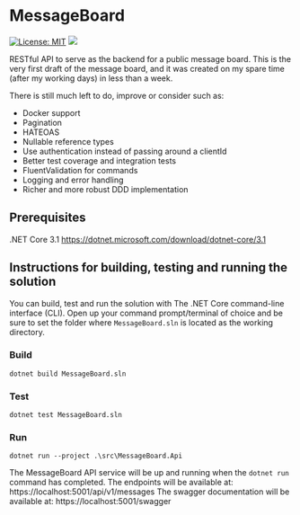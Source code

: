 # MessageBoard
[![License: MIT](https://img.shields.io/badge/License-MIT-yellow.svg)](https://opensource.org/licenses/MIT)
![](https://github.com/Compusa/MessageBoard/workflows/ASP.NET%20Core%20CI/badge.svg)

RESTful API to serve as the backend for a public message board. This is the very first draft of the message board, and it was created on my spare time (after my working days) in less than a week. 

There is still much left to do, improve or consider such as:

* Docker support
* Pagination
* HATEOAS
* Nullable reference types
* Use authentication instead of passing around a clientId
* Better test coverage and integration tests
* FluentValidation for commands
* Logging and error handling
* Richer and more robust DDD implementation

## Prerequisites
.NET Core 3.1
https://dotnet.microsoft.com/download/dotnet-core/3.1

## Instructions for building, testing and running the solution
You can build, test and run the solution with The .NET Core command-line interface (CLI). Open up your command prompt/terminal of choice and be sure to set the folder where `MessageBoard.sln` is located as the working directory.

### Build
```
dotnet build MessageBoard.sln
```

### Test
```
dotnet test MessageBoard.sln
```

### Run
```
dotnet run --project .\src\MessageBoard.Api
```
The MessageBoard API service will be up and running when the `dotnet run` command has completed. 
The endpoints will be available at: https://localhost:5001/api/v1/messages
The swagger documentation will be available at: https://localhost:5001/swagger
